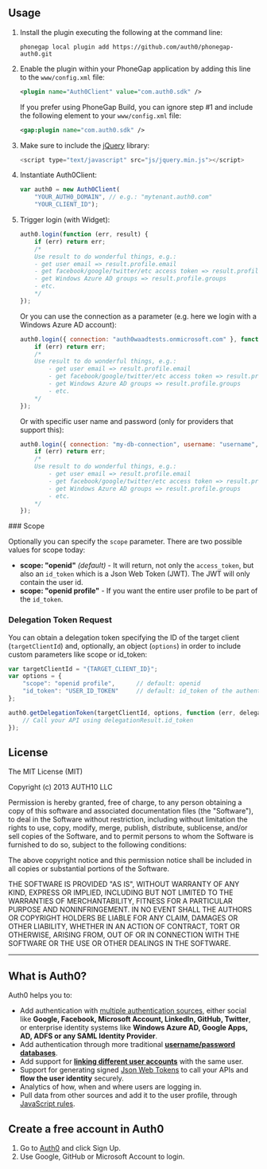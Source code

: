 ## Usage

1. Install the plugin executing the following at the command line:
	
	~~~
	phonegap local plugin add https://github.com/auth0/phonegap-auth0.git
	~~~

2. Enable the plugin within your PhoneGap application by adding this line to the `www/config.xml` file:

	~~~xml
	<plugin name="Auth0Client" value="com.auth0.sdk" />
	~~~
	
	If you prefer using PhoneGap Build, you can ignore step #1 and include the following element to your `www/config.xml` file:

	~~~xml
	<gap:plugin name="com.auth0.sdk" />
	~~~

3. Make sure to include the <a target="_new" href="http://jquery.com/download/">jQuery</a> library:

	~~~javascript
	<script type="text/javascript" src="js/jquery.min.js"></script>
	~~~
	
4. Instantiate Auth0Client:

	~~~javascript
	var auth0 = new Auth0Client(
		"YOUR_AUTH0_DOMAIN", // e.g.: "mytenant.auth0.com"
		"YOUR_CLIENT_ID");
	~~~

5. Trigger login (with Widget):

	~~~javascript
	auth0.login(function (err, result) {
		if (err) return err;
		/* 
		Use result to do wonderful things, e.g.: 
  		- get user email => result.profile.email
  		- get facebook/google/twitter/etc access token => result.profile.identities[0].access_token
  		- get Windows Azure AD groups => result.profile.groups
  		- etc.
		*/
	});
	~~~

	Or you can use the connection as a parameter (e.g. here we login with a Windows Azure AD account):
	
	~~~javascript
	auth0.login({ connection: "auth0waadtests.onmicrosoft.com" }, function (err, result) {
		if (err) return err;
		/* 
		Use result to do wonderful things, e.g.: 
			- get user email => result.profile.email
			- get facebook/google/twitter/etc access token => result.profile.identities[0].access_token
			- get Windows Azure AD groups => result.profile.groups
			- etc.
		*/
	});
	~~~
	
	Or with specific user name and password (only for providers that support this):
	
	~~~javascript
	auth0.login({ connection: "my-db-connection", username: "username", password: "password" }, function (err, result) {
		if (err) return err;
		/* 
		Use result to do wonderful things, e.g.: 
			- get user email => result.profile.email
			- get facebook/google/twitter/etc access token => result.profile.identities[0].access_token
			- get Windows Azure AD groups => result.profile.groups
			- etc.
		*/
	});
	~~~

### Scope

Optionally you can specify the `scope` parameter. There are two possible values for scope today:

* __scope: "openid"__ _(default)_ - It will return, not only the `access_token`, but also an `id_token` which is a Json Web Token (JWT). The JWT will only contain the user id.
* __scope: "openid profile"__ - If you want the entire user profile to be part of the `id_token`.

### Delegation Token Request

You can obtain a delegation token specifying the ID of the target client (`targetClientId`) and, optionally, an object (`options`) in order to include custom parameters like scope or id_token:

~~~js
var targetClientId = "{TARGET_CLIENT_ID}";
var options = {
    "scope": "openid profile",		// default: openid
    "id_token": "USER_ID_TOKEN"		// default: id_token of the authenticated user (client.getCurrentUser().idToken)
};

auth0.getDelegationToken(targetClientId, options, function (err, delegationResult) {
	// Call your API using delegationResult.id_token
});
~~~

## License

The MIT License (MIT)

Copyright (c) 2013 AUTH10 LLC

Permission is hereby granted, free of charge, to any person obtaining a copy
of this software and associated documentation files (the "Software"), to deal
in the Software without restriction, including without limitation the rights
to use, copy, modify, merge, publish, distribute, sublicense, and/or sell
copies of the Software, and to permit persons to whom the Software is
furnished to do so, subject to the following conditions:

The above copyright notice and this permission notice shall be included in
all copies or substantial portions of the Software.

THE SOFTWARE IS PROVIDED "AS IS", WITHOUT WARRANTY OF ANY KIND, EXPRESS OR
IMPLIED, INCLUDING BUT NOT LIMITED TO THE WARRANTIES OF MERCHANTABILITY,
FITNESS FOR A PARTICULAR PURPOSE AND NONINFRINGEMENT. IN NO EVENT SHALL THE
AUTHORS OR COPYRIGHT HOLDERS BE LIABLE FOR ANY CLAIM, DAMAGES OR OTHER
LIABILITY, WHETHER IN AN ACTION OF CONTRACT, TORT OR OTHERWISE, ARISING FROM,
OUT OF OR IN CONNECTION WITH THE SOFTWARE OR THE USE OR OTHER DEALINGS IN
THE SOFTWARE.

---

## What is Auth0?

Auth0 helps you to:

* Add authentication with [multiple authentication sources](https://docs.auth0.com/identityproviders), either social like **Google, Facebook, Microsoft Account, LinkedIn, GitHub, Twitter**, or enterprise identity systems like **Windows Azure AD, Google Apps, AD, ADFS or any SAML Identity Provider**. 
* Add authentication through more traditional **[username/password databases](https://docs.auth0.com/mysql-connection-tutorial)**.
* Add support for **[linking different user accounts](https://docs.auth0.com/link-accounts)** with the same user.
* Support for generating signed [Json Web Tokens](https://docs.auth0.com/jwt) to call your APIs and **flow the user identity** securely.
* Analytics of how, when and where users are logging in.
* Pull data from other sources and add it to the user profile, through [JavaScript rules](https://docs.auth0.com/rules).

## Create a free account in Auth0

1. Go to [Auth0](http://developers.auth0.com) and click Sign Up.
2. Use Google, GitHub or Microsoft Account to login.
